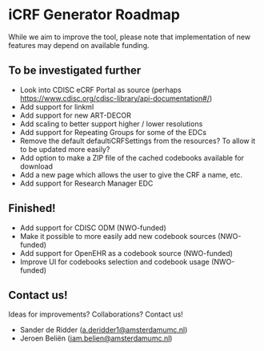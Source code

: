 # iCRF Generator Roadmap
While we aim to improve the tool, please note that implementation of new features may depend on available funding.

## To be investigated further
- Look into CDISC eCRF Portal as source (perhaps https://www.cdisc.org/cdisc-library/api-documentation#/)
- Add support for linkml
- Add support for new ART-DECOR
- Add scaling to better support higher / lower resolutions
- Add support for Repeating Groups for some of the EDCs
- Remove the default defaultiCRFSettings from the resources? To allow it to be updated more easily?
- Add option to make a ZIP file of the cached codebooks available for download
- Add a new page which allows the user to give the CRF a name, etc.
- Add support for Research Manager EDC

## Finished!
- Add support for CDISC ODM (NWO-funded)
- Make it possible to more easily add new codebook sources (NWO-funded)
- Add support for OpenEHR as a codebook source (NWO-funded)
- Improve UI for codebooks selection and codebook usage (NWO-funded)

## Contact us!
Ideas for improvements? Collaborations? Contact us!
- Sander de Ridder (a.deridder1@amsterdamumc.nl)
- Jeroen Beliën (jam.belien@amsterdamumc.nl)

